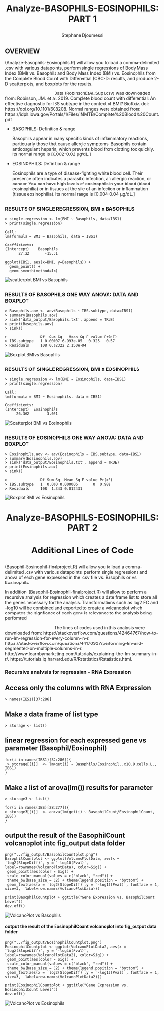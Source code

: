 # <p align = "center"> Analyze-BASOPHILS-EOSINOPHILS: PART 1
   <p align = "center"> Stephane Djoumessi
   
 ## OVERVIEW

 <p style="text-indent"> (Analyze-Basophils-Eosinophils.R) will allow you to load a comma-delimited .csv with various datapoints, perform single regressions of Body Mass Index (BMI) vs. Basophils and Body Mass Index (BMI) vs. Eosinophils from the Complete Blood Count with Differential (CBC-D) results, and produce 2-D scatterplots, and boxplots for the results.
 
<p style="text-indent: 160px"> Data (RobinsonEtAl_Sup1.csv) was downloaded from: 
Robinson, JM. et al. 2019. Complete blood count with differential: An effective diagnostic for IBS subtype in the context of BMI? BioRxiv. doi: https://doi.org/10.1101/608208. 
      Normal ranges were obtained from: https://idph.iowa.gov/Portals/1/Files/IMMTB/Complete%20Blood%20Count.pdf

  * BASOPHILS: Definition & range
  
    Basophils appear in many specific kinds of inflammatory reactions, particularly those that cause allergic symptoms. Basophils contain anticoagulant heparin, which prevents blood from clotting too quickly. its normal range is [0.002-0.02 μg/dL.]

*   EOSINOPHILS: Definition & range
  
     Eosinophils are a type of disease-fighting white blood cell. Their presence often indicates a parasitic infection, an allergic reaction, or cancer. You can have high levels of eosinophils in your blood (blood eosinophilia) or in tissues at the site of an infection or inflammation (tissue eosinophilia). Its normal range is [0.004-0.04 μg/dL.]

   ##
### RESULTS OF SINGLE REGRESSION, BMI x BASOPHILS 
```
> single.regression <- lm(BMI ~ Basophils, data=IBS1)
> print(single.regression)

Call:
lm(formula = BMI ~ Basophils, data = IBS1)

Coefficients:
(Intercept)    Basophils  
      27.22       -15.31  

```
```
ggplot(IBS1, aes(x=BMI, y=Basophils)) +
  geom_point() +    
  geom_smooth(method=lm) 
  ```
![scatterplot BMI vs Basophils](fig_output/Basophils_scatterplot.png)

##
### RESULTS OF BASOPHILS ONE WAY ANOVA: DATA AND BOXPLOT
```
> Basophils.aov <- aov(Basophils ~ IBS.subtype, data=IBS1)
> summary(Basophils.aov)
> sink('data_output/Basophils.txt', append = TRUE)
> print(Basophils.aov)
> sink()
```
```
>               Df  Sum Sq   Mean Sq F value Pr(>F)
> IBS.subtype   1 0.00007 6.993e-05   0.325   0.57
> Residuals     108 0.02322 2.150e-04  
```
![Boxplot BMIvs Basophils](fig_output/Basophils_boxplot.png)
##
### RESULTS OF SINGLE REGRESSION, BMI x EOSINOPHILS
```
> single.regression <- lm(BMI ~ Eosinophils, data=IBS1)
> print(single.regression)

Call:
lm(formula = BMI ~ Eosinophils, data = IBS1)

Coefficients:
(Intercept)  Eosinophils  
     26.362        3.091  

```
![Scatterplot BMI vs Eosinophils](fig_output/Eosinophils_scatterplot.png)
##

### RESULTS OF EOSINOPHILS ONE WAY ANOVA: DATA AND BOXPLOT
```
> Eosinophils.aov <- aov(Eosinophils ~ IBS.subtype, data=IBS1)
> summary(Eosinophils.aov)
> sink('data_output/Eosinophils.txt', append = TRUE)
> print(Eosinophils.aov)
> sink()
```
```
>               Df Sum Sq  Mean Sq F value Pr(>F)
> IBS.subtype   1  0.000 0.000006       0  0.982
> Residuals     108  1.343 0.012431
```
![Boxplot BMI vs Eosinophils](fig_output/Eosinophils_boxplot.png)

# <p align = "center"> Analyze-BASOPHILS-EOSINOPHILS: PART 2 
   
#  <p align = "center"> Additional Lines of Code
 
   <p style="text-indent"> (Basophil-Eosinophil-finalproject.R) will allow you to load a comma-delimited .csv with various datapoints, perform single regressions and anova of each gene expressed in the .csv file vs. Basophils or vs. Eosinophils.
   
   In addition, (Basophil-Eosinophil-finalproject.R) will  allow to perform a recursive analysis for regression which creates a date frame list to store all the genes necessary for the analysis. Transformations such as log2 FC and -log10 will be combined and exported to create a volcanoplot which computes the signfiance of each gene is relevance to the analysis being perfomred.
   
   <p style="text-indent: 160px"> The lines of codes used in this analysis were downloaded from:   
https://stackoverflow.com/questions/42464767/how-to-run-lm-regression-for-every-column-in-r.
https://stackoverflow.com/questions/44170937/performing-lm-and-segmented-on-multiple-columns-in-r.
http://www.learnbymarketing.com/tutorials/explaining-the-lm-summary-in-r/.
https://tutorials.iq.harvard.edu/R/Rstatistics/Rstatistics.html.


### Recursive analysis for regression  - RNA Expression ##
## Access only the columns with RNA Expression
```
> names(IBS1)[37:286]
```
## Make a data frame of list type
```
> storage <- list()
```

## linear regression for each expressed gene vs parameter (Basophil/Eosinophil)
```
for(i in names(IBS1)[37:286]){
 > storage[[i]]  <- lm(get(i) ~ Basophils/Eosinophil..x10.9.cells.L., IBS1)
}
```
## Make a list of anova(lm()) results for  parameter
```
> storage3 <- list()

for(i in names(IBS)[28:277]){
> storage3[[i]]  <- anova(lm(get(i) ~ BasophilCount/EosinophilCount, IBS))
}
 ```

## output the result of the BasophilCount volcanoplot into fig_output data folder
 ```
png("../fig_output/BasophilCountplot.png")
BasophilCountplot <- ggplot(VolcanoPlotData, aes(x = `log2(SlopeDiff)`, y = `-log10(Pval)`, label=rownames(VolcanoPlotData), color=Sig)) +
  geom_point(aes(color = Sig)) +
  scale_color_manual(values = c("black", "red")) +
  theme_bw(base_size = 12) + theme(legend.position = "bottom") +
  geom_text(aes(x = `log2(SlopeDiff)`,y = `-log10(Pval)`, fontface = 1, size=3,  label=row.names(VolcanoPlotData)))

print(BasophilCountplot + ggtitle("Gene Expression vs. BasophilCount Level"))
dev.off()
 ```
 ![VolcanoPlot vs Basophils](fig_output/BasophilCountplot.png)
#### output the result of the EosinophilCount volcanoplot into fig_output data folder
 ```
png("../fig_output/EosinophilCountplot.png")
EosinophilCountplot <- ggplot(VolcanoPlotData2, aes(x = `log2(SlopeDiff)`, y = `-log10(Pval)`, label=rownames(VolcanoPlotData2), color=Sig)) +
  geom_point(aes(color = Sig)) +
  scale_color_manual(values = c("black", "red")) +
  theme_bw(base_size = 12) + theme(legend.position = "bottom") +
  geom_text(aes(x = `log2(SlopeDiff)`,y = `-log10(Pval)`, fontface = 1, size=3,  label=row.names(VolcanoPlotData2)))

print(EosinophilCountplot + ggtitle("Gene Expression vs. EosinophilCount Level"))
dev.off()
 ```
![VolcanoPlot vs Eosinophils](fig_output/EosinophilCountplot.png)







